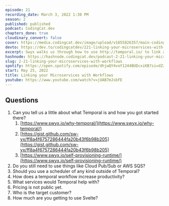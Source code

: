```yaml
---
episode: 21
recording_date: March 3, 2022 1:30 PM
season: 2
published: published
podcast: CodingCat.dev
chapters_done: true
cloudinary_convert: false
cover: https://media.codingcat.dev/image/upload/v1655826357/main-codingcatdev-photo/Linking_your_Microservices_with_Workflow.jpg
devto: https://dev.to/codingcatdev/221-linking-your-microservices-with-workflows-5d5
excerpt: Swyx walks us through how to use http://temporal.io/ to link all of your microservice workflows.
hashnode: https://hashnode.codingcat.dev/podcast-2-21-linking-your-microservices-with-workflows
slug: 2-21-linking-your-microservices-with-workflows
spotify: https://open.spotify.com/episode/4hjwQY4voY1244BUDcxiKB?si=dZzOyxudQ-ePLDjpz2mgnw
start: May 25, 2022
title: Linking your Microservices with Workflows
youtube: https://www.youtube.com/watch?v=jUAB7mJsbFE
---
```


## Questions

1. Can you tell us a little about what Temporal is and how you got started there?
   1. [https://www.swyx.io/why-temporal/](https://www.swyx.io/why-temporal/)
   2. [https://gist.github.com/sw-yx/ff8a4f6757286444fa20b43f6b98b205](https://gist.github.com/sw-yx/ff8a4f6757286444fa20b43f6b98b205)
   3. [https://www.swyx.io/self-provisioning-runtime/](https://www.swyx.io/self-provisioning-runtime/)
2. Do you still need to use things like Cloud Pub/Sub or AWS SQS?
3. Should you use a scheduler of any kind outside of Temporal?
4. How does a temporal workflow increase productivity?
5. What services would Temporal help with?
6. Pricing is not public yet.
7. Who is the target customer?
8. How much are you getting to use Svelte?
